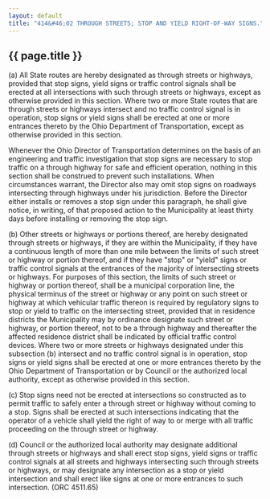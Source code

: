 ---
layout: default 
title: "414&#46;02 THROUGH STREETS; STOP AND YIELD RIGHT-OF-WAY SIGNS."---

{{ page.title }}
----------------

​(a) All State routes are hereby designated as through streets or
highways, provided that stop signs, yield signs or traffic control
signals shall be erected at all intersections with such through streets
or highways, except as otherwise provided in this section. Where two or
more State routes that are through streets or highways intersect and no
traffic control signal is in operation, stop signs or yield signs shall
be erected at one or more entrances thereto by the Ohio Department of
Transportation, except as otherwise provided in this section.

Whenever the Ohio Director of Transportation determines on the basis of
an engineering and traffic investigation that stop signs are necessary
to stop traffic on a through highway for safe and efficient operation,
nothing in this section shall be construed to prevent such
installations. When circumstances warrant, the Director also may omit
stop signs on roadways intersecting through highways under his
jurisdiction. Before the Director either installs or removes a stop sign
under this paragraph, he shall give notice, in writing, of that proposed
action to the Municipality at least thirty days before installing or
removing the stop sign.

​(b) Other streets or highways or portions thereof, are hereby
designated through streets or highways, if they are within the
Municipality, if they have a continuous length of more than one mile
between the limits of such street or highway or portion thereof, and if
they have "stop" or "yield" signs or traffic control signals at the
entrances of the majority of intersecting streets or highways. For
purposes of this section, the limits of such street or highway or
portion thereof, shall be a municipal corporation line, the physical
terminus of the street or highway or any point on such street or highway
at which vehicular traffic thereon is required by regulatory signs to
stop or yield to traffic on the intersecting street, provided that in
residence districts the Municipality may by ordinance designate such
street or highway, or portion thereof, not to be a through highway and
thereafter the affected residence district shall be indicated by
official traffic control devices. Where two or more streets or highways
designated under this subsection (b) intersect and no traffic control
signal is in operation, stop signs or yield signs shall be erected at
one or more entrances thereto by the Ohio Department of Transportation
or by Council or the authorized local authority, except as otherwise
provided in this section.

​(c) Stop signs need not be erected at intersections so constructed as
to permit traffic to safely enter a through street or highway without
coming to a stop. Signs shall be erected at such intersections
indicating that the operator of a vehicle shall yield the right of way
to or merge with all traffic proceeding on the through street or
highway.

​(d) Council or the authorized local authority may designate additional
through streets or highways and shall erect stop signs, yield signs or
traffic control signals at all streets and highways intersecting such
through streets or highways, or may designate any intersection as a stop
or yield intersection and shall erect like signs at one or more
entrances to such intersection. (ORC 4511.65)
